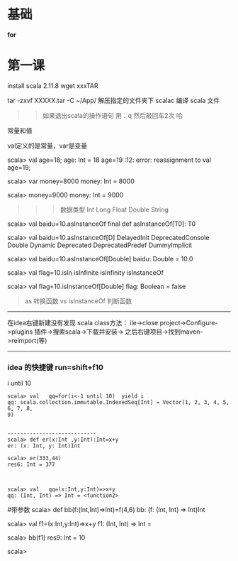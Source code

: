 # 基础

**for**
#  第一课

install  scala   2.11.8
wget  xxxTAR

tar  -zxvf XXXXX.tar  -C  ~/App/   解压指定的文件夹下
scalac  编译
scala    文件
>>   如果退出scala的操作语句  用：q 然后敲回车2次 哈


常量和值
 
 val定义的是常量，var是变量
 
scala> val age=18;
age: Int = 18
age=19
<console>:12: error: reassignment to val
       age=19;
 
 
 
scala> var money=8000
money: Int = 8000

scala> money=9000
money: Int = 9000
>>> 数据类型
Int Long Float Double String


 
scala> val baidu=10.asInstanceOf
   final def asInstanceOf[T0]: T0

scala> val baidu=10.asInstanceOf[D]
DelayedInit   DeprecatedConsole   Double          Dynamic
Deprecated    DeprecatedPredef    DummyImplicit

scala> val baidu=10.asInstanceOf[Double]
baidu: Double = 10.0

scala> val flag=10.isIn
isInfinite   isInfinity   isInstanceOf

scala> val flag=10.isInstanceOf[Double]
flag: Boolean = false

> as  转换函数  vs  isInstanceOf  判断函数   





******************************************************************************
在idea右键新建没有发现  scala class方法：
ile->close project->Configure->plugins 插件->搜索scala->下载并安装->
之后右键项目->找到maven->reimport(等)




******************************************
###  idea 的快捷键   run=shift+f10





i until  10
```
scala> val   qq=for(i<-1 until 10)  yield i
qq: scala.collection.immutable.IndexedSeq[Int] = Vector(1, 2, 3, 4, 5, 6, 7, 8,
9)


----------------------------
scala> def er(x:Int ,y:Int):Int=x+y
er: (x: Int, y: Int)Int

scala> er(333,44)
res6: Int = 377



scala> val   qq=(x:Int,y:Int)=>x+y
qq: (Int, Int) => Int = <function2>

```
#带参数
scala> def bb(f:(Int,Int)=>Int)=f(4,6)
bb: (f: (Int, Int) => Int)Int

scala> val   f1=(x:Int,y:Int)=>x+y
f1: (Int, Int) => Int = <function2>

scala> bb(f1)
res9: Int = 10

scala>

